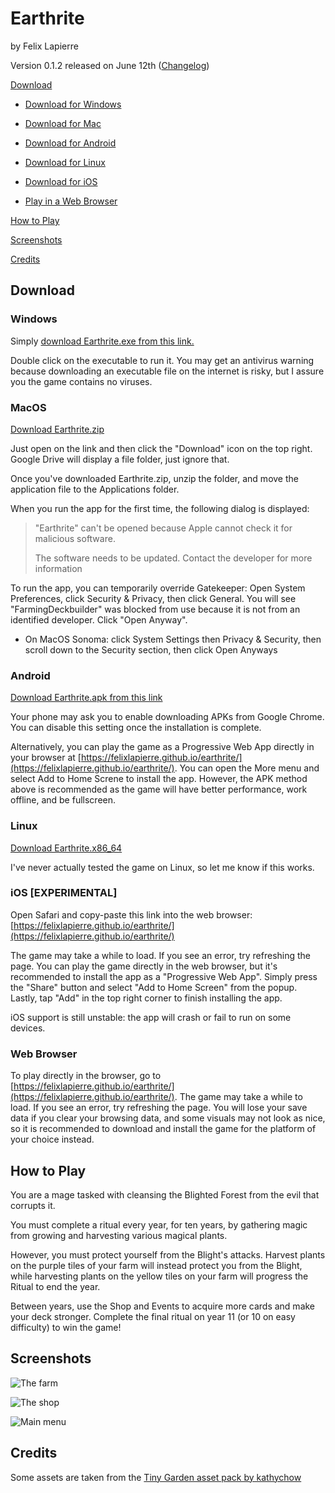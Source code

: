# Earthrite

by Felix Lapierre

Version 0.1.2 released on June 12th ([Changelog](docs/CHANGELOG.md))

[Download](#download)

- [Download for Windows](#Windows)

- [Download for Mac](#Mac)

- [Download for Android](#android)

- [Download for Linux](#linux)

- [Download for iOS](#ios-experimental)

- [Play in a Web Browser](#web-browser)

[How to Play](#how-to-play)

[Screenshots](#screenshots)

[Credits](#credits)

## Download

### Windows

Simply [download Earthrite.exe from this link.](https://drive.google.com/file/d/1leb7dkDjaplnB0dKa3hauKQunD9kOC0a/view?usp=sharing)

Double click on the executable to run it. You may get an antivirus warning because downloading an executable file on the internet is risky, but I assure you the game contains no viruses.

### MacOS

[Download Earthrite.zip](https://drive.google.com/file/d/1aqqyLbR_wiAv9_s52ZxXlQZF8X8-7ngb/view?usp=sharing)

Just open on the link and then click the "Download" icon on the top right. Google Drive will display a file folder, just ignore that.

Once you've downloaded Earthrite.zip, unzip the folder, and move the application file to the Applications folder.

When you run the app for the first time, the following dialog is displayed:

> "Earthrite" can't be opened because Apple cannot check it for malicious software.
> 
> The software needs to be updated. Contact the developer for more information

To run the app, you can temporarily override Gatekeeper: Open System Preferences, click Security & Privacy, then click General. You will see "FarmingDeckbuilder" was blocked from use because it is not from an identified developer. Click "Open Anyway".

- On MacOS Sonoma: click System Settings then Privacy & Security, then scroll down to the Security section, then click Open Anyways 

### Android


[Download Earthrite.apk from this link](https://drive.google.com/file/d/1u8tIv5_YUiwHJMcnDsD9VrZoobeyw-x6/view?usp=sharing)

Your phone may ask you to enable downloading APKs from Google Chrome. You can disable this setting once the installation is complete.

Alternatively, you can play the game as a Progressive Web App directly in your browser at [https://felixlapierre.github.io/earthrite/](https://felixlapierre.github.io/earthrite/). You can open the More menu and select Add to Home Screne to install the app. However, the APK method above is recommended as the game will have better performance, work offline, and be fullscreen.

### Linux

[Download Earthrite.x86_64](https://drive.google.com/file/d/1Kd9oHDe_nLvkda3v8JInBhzVMozS0jbM/view?usp=sharing)

I've never actually tested the game on Linux, so let me know if this works.

### iOS [EXPERIMENTAL]

Open Safari and copy-paste this link into the web browser: [https://felixlapierre.github.io/earthrite/](https://felixlapierre.github.io/earthrite/)

The game may take a while to load. If you see an error, try refreshing the page. You can play the game directly in the web browser, but it's recommended to install the app as a "Progressive Web App". Simply press the "Share" button and select "Add to Home Screen" from the popup. Lastly, tap "Add" in the top right corner to finish installing the app.

iOS support is still unstable: the app will crash or fail to run on some devices.

### Web Browser

To play directly in the browser, go to  [https://felixlapierre.github.io/earthrite/](https://felixlapierre.github.io/earthrite/). The game may take a while to load. If you see an error, try refreshing the page. You will lose your save data if you clear your browsing data, and some visuals may not look as nice, so it is recommended to download and install the game for the platform of your choice instead.

## How to Play

You are a mage tasked with cleansing the Blighted Forest from the evil that corrupts it.

You must complete a ritual every year, for ten years, by gathering magic from growing and harvesting various magical plants.

However, you must protect yourself from the Blight's attacks. Harvest plants on the purple tiles of your farm will instead protect you from the Blight, while harvesting plants on the yellow tiles on your farm will progress the Ritual to end the year.

Between years, use the Shop and Events to acquire more cards and make your deck stronger. Complete the final ritual on year 11 (or 10 on easy difficulty) to win the game!

## Screenshots

![The farm](docs/farm2.png)

![The shop](docs/shop2.png)

![Main menu](docs/menu.png)

## Credits

Some assets are taken from the [Tiny Garden asset pack by kathychow](https://kathychow.itch.io/16x16-tiny-garden-free-pack)
